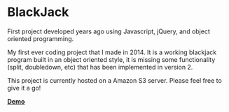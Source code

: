 # BlackJack
First project developed years ago using Javascript, jQuery, and object oriented programming.

My first ever coding project that I made in 2014. It is a working blackjack program built in an object oriented style, it is missing some functionality (split, doubledown, etc) that has been implemented in version 2.

This project is currently hosted on a Amazon S3 server. Please feel free to give it a go!

<a href="https://s3-us-west-1.amazonaws.com/blackjack-raylu/index.html" rel="nofollow"><strong>Demo</strong></a>




